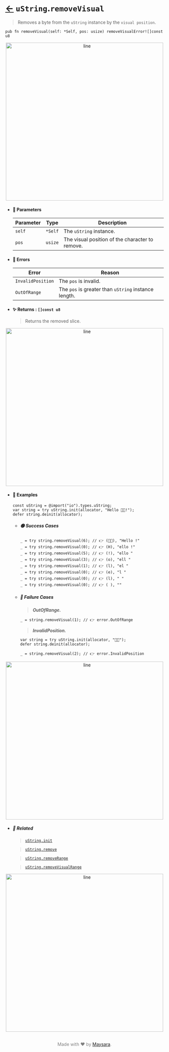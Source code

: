 # [←](../uString.md) `uString`.`removeVisual`

> Removes a byte from the `uString` instance by the `visual position`.

```zig
pub fn removeVisual(self: *Self, pos: usize) removeVisualError![]const u8
```


<div align="center">
<img src="https://raw.githubusercontent.com/maysara-elshewehy/io-bench/refs/heads/main/dist/img/md/line.png" alt="line" style="width:500px;"/>
</div>

- #### 🧩 Parameters

    | Parameter | Type    | Description                                     |
    | --------- | ------- | ----------------------------------------------- |
    | `self`    | `*Self` | The `uString` instance.                         |
    | `pos`     | `usize` | The visual position of the character to remove. |

- #### 🚫 Errors

    | Error             | Reason                                               |
    | ----------------- | ---------------------------------------------------- |
    | `InvalidPosition` | The `pos` is invalid.                                |
    | `OutOfRange`      | The `pos` is greater than `uString` instance length. |

- #### ✨ Returns : `[]const u8`

    > Returns the removed slice.

<div align="center">
<img src="https://raw.githubusercontent.com/maysara-elshewehy/io-bench/refs/heads/main/dist/img/md/line.png" alt="line" style="width:500px;"/>
</div>

- #### 🧪 Examples

    ```zig
    const uString = @import("io").types.uString;
    var string = try uString.init(allocator, "Hello 👨‍🏭!");
    defer string.deinit(allocator);
    ```

    - ##### 🟢 Success Cases

        ```zig
        _ = try string.removeVisual(6); // 👉 (👨‍🏭), "Hello !"
        _ = try string.removeVisual(0); // 👉 (H), "ello !"
        _ = try string.removeVisual(5); // 👉 (!), "ello "
        _ = try string.removeVisual(3); // 👉 (o), "ell "
        _ = try string.removeVisual(1); // 👉 (l), "el "
        _ = try string.removeVisual(0); // 👉 (e), "l "
        _ = try string.removeVisual(0); // 👉 (l), " "
        _ = try string.removeVisual(0); // 👉 ( ), ""
        ```

    - ##### 🔴 Failure Cases

        > **_OutOfRange._**

        ```zig
        _ = string.removeVisual(1); // 👉 error.OutOfRange
        ```

        > **_InvalidPosition._**

        ```zig
        var string = try uString.init(allocator, "👨‍🏭");
        defer string.deinit(allocator);

        _ = string.removeVisual(2); // 👉 error.InvalidPosition
        ```


<div align="center">
<img src="https://raw.githubusercontent.com/maysara-elshewehy/io-bench/refs/heads/main/dist/img/md/line.png" alt="line" style="width:500px;"/>
</div>

- ##### 🔗 Related

  > [`uString.init`](./init.md)

  > [`uString.remove`](./remove.md)

  > [`uString.removeRange`](./removeRange.md)

  > [`uString.removeVisualRange`](./removeVisualRange.md)

<div align="center">
<img src="https://raw.githubusercontent.com/maysara-elshewehy/io-bench/refs/heads/main/dist/img/md/line.png" alt="line" style="width:500px;"/>
</div>

<p align="center" style="color:grey;"><br />Made with ❤️ by <a href="http://github.com/maysara-elshewehy" target="blank">Maysara</a>.</p>